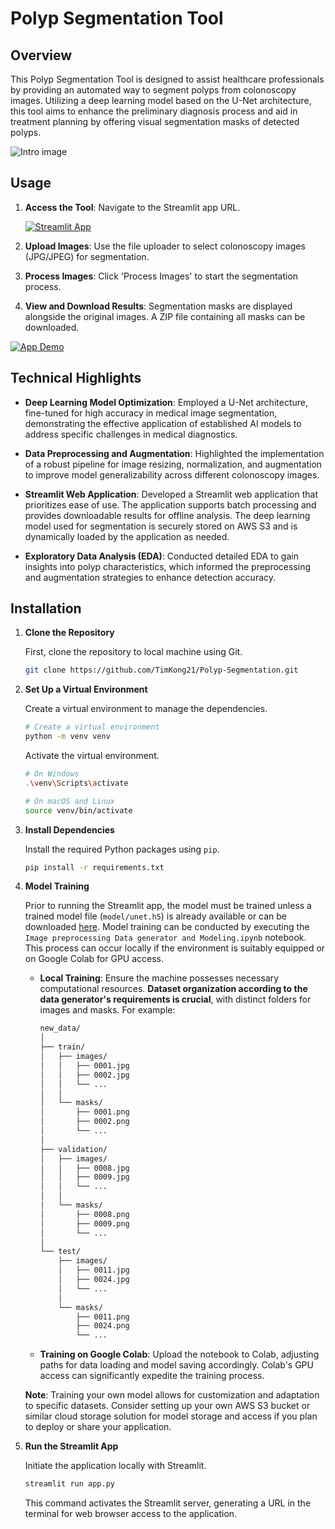 # Polyp Segmentation Tool

## Overview

This Polyp Segmentation Tool is designed to assist healthcare professionals by providing an automated way to segment polyps from colonoscopy images. Utilizing a deep learning model based on the U-Net architecture, this tool aims to enhance the preliminary diagnosis process and aid in treatment planning by offering visual segmentation masks of detected polyps.

![Intro image](https://production-media.paperswithcode.com/datasets/Screenshot_from_2021-05-05_23-44-10.png)

## Usage

1. **Access the Tool**: Navigate to the Streamlit app URL.

    [![Streamlit App](https://static.streamlit.io/badges/streamlit_badge_black_white.svg)](https://polyp-segmentation-tool.streamlit.app)

2. **Upload Images**: Use the file uploader to select colonoscopy images (JPG/JPEG) for segmentation.
3. **Process Images**: Click 'Process Images' to start the segmentation process.
4. **View and Download Results**: Segmentation masks are displayed alongside the original images. A ZIP file containing all masks can be downloaded.

[![App Demo](./streamlit/app_demo.gif)](https://polyp-segmentation-tool.streamlit.app)

## Technical Highlights

- **Deep Learning Model Optimization**: Employed a U-Net architecture, fine-tuned for high accuracy in medical image segmentation, demonstrating the effective application of established AI models to address specific challenges in medical diagnostics.

- **Data Preprocessing and Augmentation**: Highlighted the implementation of a robust pipeline for image resizing, normalization, and augmentation to improve model generalizability across different colonoscopy images.

- **Streamlit Web Application**: Developed a Streamlit web application that prioritizes ease of use. The application supports batch processing and provides downloadable results for offline analysis. The deep learning model used for segmentation is securely stored on AWS S3 and is dynamically loaded by the application as needed.

- **Exploratory Data Analysis (EDA)**: Conducted detailed EDA to gain insights into polyp characteristics, which informed the preprocessing and augmentation strategies to enhance detection accuracy.

## Installation
1. **Clone the Repository**

   First, clone the repository to local machine using Git.

   ```bash
   git clone https://github.com/TimKong21/Polyp-Segmentation.git
   ```

2. **Set Up a Virtual Environment**

   Create a virtual environment to manage the dependencies.

   ```bash
   # Create a virtual environment
   python -m venv venv
   ```

    Activate the virtual environment.
    ```bash
    # On Windows
    .\venv\Scripts\activate

    # On macOS and Linux
    source venv/bin/activate
    ```

3. **Install Dependencies**

   Install the required Python packages using `pip`.
   
   ```bash
   pip install -r requirements.txt
   ```

4. **Model Training**

   Prior to running the Streamlit app, the model must be trained unless a trained model file (`model/unet.h5`) is already available or can be downloaded [here](https://drive.google.com/drive/folders/1k_obp9QyBd5rWgQhf5NJskt6lM8kvrUN?usp=drive_link). Model training can be conducted by executing the `Image preprocessing Data generator and Modeling.ipynb` notebook. This process can occur locally if the environment is suitably equipped or on Google Colab for GPU access.

    - **Local Training**: Ensure the machine possesses necessary computational resources. **Dataset organization according to the data generator's requirements is crucial**, with distinct folders for images and masks. For example:

        ```markdown
        new_data/
        │
        ├── train/
        │   ├── images/
        │   │   ├── 0001.jpg
        │   │   ├── 0002.jpg
        │   │   └── ...
        │   │
        │   └── masks/
        │       ├── 0001.png
        │       ├── 0002.png
        │       └── ...
        │
        ├── validation/
        │   ├── images/
        │   │   ├── 0008.jpg
        │   │   ├── 0009.jpg
        │   │   └── ...
        │   │
        │   └── masks/
        │       ├── 0008.png
        │       ├── 0009.png
        │       └── ...
        │
        └── test/
            ├── images/
            │   ├── 0011.jpg
            │   ├── 0024.jpg
            │   └── ...
            │
            └── masks/
                ├── 0011.png
                ├── 0024.png
                └── ...
        ```

   - **Training on Google Colab**: Upload the notebook to Colab, adjusting paths for data loading and model saving accordingly. Colab's GPU access can significantly expedite the training process.

   **Note**: Training your own model allows for customization and adaptation to specific datasets. Consider setting up your own AWS S3 bucket or similar cloud storage solution for model storage and access if you plan to deploy or share your application.

5. **Run the Streamlit App**

   Initiate the application locally with Streamlit.

   ```bash
   streamlit run app.py
   ```

    This command activates the Streamlit server, generating a URL in the terminal for web browser access to the application.